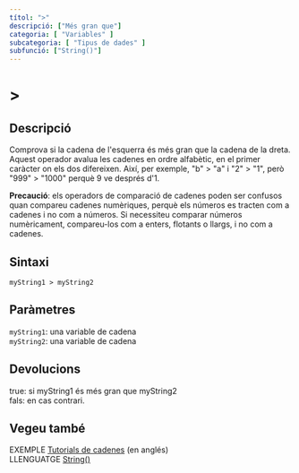 ```yaml
---
títol: ">"
descripció: ["Més gran que"]
categoria: [ "Variables" ]
subcategoria: [ "Tipus de dades" ]
subfunció: ["String()"]
---
```


# >

## Descripció

Comprova si la cadena de l'esquerra és més gran que la cadena de la dreta. Aquest operador avalua les cadenes en ordre alfabètic, en el primer caràcter on els dos difereixen. Així, per exemple, "b" > "a" i "2" > "1", però "999" > "1000" perquè 9 ve després d'1.

**Precaució**: els operadors de comparació de cadenes poden ser confusos quan compareu cadenes numèriques, perquè els números es tracten com a cadenes i no com a números. Si necessiteu comparar números numèricament, compareu-los com a enters, flotants o llargs, i no com a cadenes.

## Sintaxi

`myString1 > myString2`

## Paràmetres

`myString1`: una variable de cadena  
`myString2`: una variable de cadena

## Devolucions

true: si myString1 és més gran que myString2  
fals: en cas contrari.

## Vegeu també

EXEMPLE [Tutorials de cadenes](https://www.arduino.cc/en/Tutorial/BuiltInExamples#strings) (en anglés)  
LLENGUATGE [String()](../String().md)
